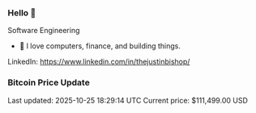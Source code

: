 ### Hello 🤙  

Software Engineering

- 🔭 I love computers, finance, and building things.
  
LinkedIn: https://www.linkedin.com/in/thejustinbishop/  











































































































































































































































































































































































































































































































































































































































































































































































































































































































































































































































































































































































































































































### Bitcoin Price Update
Last updated: 2025-10-25 18:29:14 UTC
Current price: $111,499.00 USD
